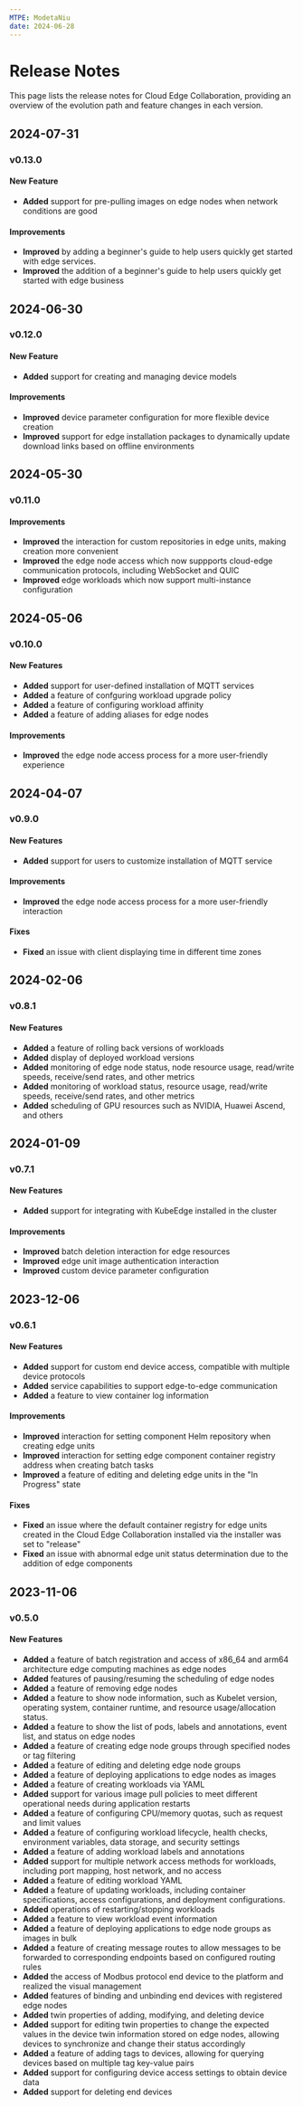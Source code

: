 ```yaml
---
MTPE: ModetaNiu
date: 2024-06-28
---
```


# Release Notes

This page lists the release notes for Cloud Edge Collaboration, providing an overview
of the evolution path and feature changes in each version.

## 2024-07-31

### v0.13.0

#### New Feature

- **Added** support for pre-pulling images on edge nodes when network conditions are good

#### Improvements

- **Improved** by adding a beginner's guide to help users quickly get started with edge services.
- **Improved** the addition of a beginner's guide to help users quickly get started with edge business

## 2024-06-30

### v0.12.0

#### New Feature

- **Added** support for creating and managing device models

#### Improvements

- **Improved** device parameter configuration for more flexible device creation
- **Improved** support for edge installation packages to dynamically update download links based on offline environments

## 2024-05-30

### v0.11.0

#### Improvements

- **Improved** the interaction for custom repositories in edge units, making creation more convenient
- **Improved** the edge node access which now suppports cloud-edge communication protocols, including WebSocket and QUIC
- **Improved** edge workloads which now support multi-instance configuration

## 2024-05-06

### v0.10.0

#### New Features

- **Added** support for user-defined installation of MQTT services
- **Added** a feature of confguring workload upgrade policy
- **Added** a feature of configuring workload affinity
- **Added** a feature of adding aliases for edge nodes

#### Improvements

- **Improved** the edge node access process for a more user-friendly experience

## 2024-04-07

### v0.9.0

#### New Features

- **Added** support for users to customize installation of MQTT service

#### Improvements

- **Improved** the edge node access process for a more user-friendly interaction

#### Fixes

- **Fixed** an issue with client displaying time in different time zones

## 2024-02-06

### v0.8.1

#### New Features

- **Added** a feature of rolling back versions of workloads
- **Added** display of deployed workload versions
- **Added** monitoring of edge node status, node resource usage, read/write speeds, receive/send rates, and other metrics
- **Added** monitoring of workload status, resource usage, read/write speeds, receive/send rates, and other metrics
- **Added** scheduling of GPU resources such as NVIDIA, Huawei Ascend, and others

## 2024-01-09

### v0.7.1

#### New Features

- **Added** support for integrating with KubeEdge installed in the cluster

#### Improvements

- **Improved** batch deletion interaction for edge resources
- **Improved** edge unit image authentication interaction
- **Improved** custom device parameter configuration

## 2023-12-06

### v0.6.1

#### New Features

- **Added** support for custom end device access, compatible with multiple device protocols
- **Added** service capabilities to support edge-to-edge communication
- **Added** a feature to view container log information

#### Improvements

- **Improved** interaction for setting component Helm repository when creating edge units
- **Improved** interaction for setting edge component container registry address when creating batch tasks
- **Improved** a feature of editing and deleting edge units in the "In Progress" state

#### Fixes

- **Fixed** an issue where the default container registry for edge units created in the Cloud Edge Collaboration installed via the installer was set to "release"
- **Fixed** an issue with abnormal edge unit status determination due to the addition of edge components

## 2023-11-06

### v0.5.0

#### New Features

- **Added** a feature of batch registration and access of x86_64 and arm64 architecture edge computing machines as edge nodes
- **Added** features of pausing/resuming the scheduling of edge nodes
- **Added** a feature of removing edge nodes
- **Added** a feature to show node information, such as Kubelet version, operating system, container runtime, and resource usage/allocation status.
- **Added** a feature to show the list of pods, labels and annotations, event list, and status on edge nodes
- **Added** a feature of creating edge node groups through specified nodes or tag filtering
- **Added** a feature of editing and deleting edge node groups
- **Added** a feature of deploying applications to edge nodes as images
- **Added** a feature of creating workloads via YAML
- **Added** support for various image pull policies to meet different operational needs during application restarts
- **Added** a feature of configuring CPU/memory quotas, such as request and limit values
- **Added** a feature of configuring workload lifecycle, health checks, environment variables, data storage, and security settings
- **Added** a feature of adding workload labels and annotations
- **Added** support for multiple network access methods for workloads, including port mapping, host network, and no access
- **Added** a feature of editing workload YAML
- **Added** a feature of updating workloads, including container specifications, access configurations, and deployment configurations.
- **Added** operations of restarting/stopping workloads
- **Added** a feature to view workload event information
- **Added** a feature of deploying applications to edge node groups as images in bulk
- **Added** a feature of creating message routes to allow messages to be forwarded to corresponding endpoints based on configured routing rules
- **Added** the access of Modbus protocol end device to the platform and realized the visual management
- **Added** features of binding and unbinding end devices with registered edge nodes
- **Added** twin properties of adding, modifying, and deleting device
- **Added** support for editing twin properties to change the expected values in the device twin information stored on edge nodes, allowing devices to synchronize and change their status accordingly
- **Added** a feature of adding tags to devices, allowing for querying devices based on multiple tag key-value pairs
- **Added** support for configuring device access settings to obtain device data
- **Added** support for deleting end devices
